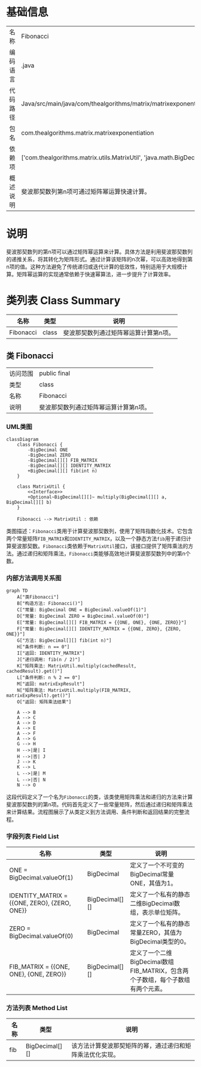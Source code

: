 # 基础信息

|      |      |
|------|------|
| 名称 | Fibonacci |
| 编码语言 | .java |
| 代码路径 | Java/src/main/java/com/thealgorithms/matrix/matrixexponentiation/Fibonacci.java |
| 包名 | com.thealgorithms.matrix.matrixexponentiation |
| 依赖项 | ['com.thealgorithms.matrix.utils.MatrixUtil', 'java.math.BigDecimal'] |
| 概述说明 | 斐波那契数列第n项可通过矩阵幂运算快速计算。 |

# 说明

斐波那契数列的第n项可以通过矩阵幂运算来计算。具体方法是利用斐波那契数列的递推关系，将其转化为矩阵形式。通过计算该矩阵的n次幂，可以高效地得到第n项的值。这种方法避免了传统递归或迭代计算的低效性，特别适用于大规模计算。矩阵幂运算的实现通常依赖于快速幂算法，进一步提升了计算效率。

# 类列表 Class Summary

| 名称   | 类型  | 说明 |
|-------|------|-------------|
| Fibonacci | class | 斐波那契数列通过矩阵幂运算计算第n项。 |



## 类 Fibonacci

|      |      |
|------|------|
| 访问范围 | public final |
| 类型 | class |
| 名称 | Fibonacci |
| 说明 | 斐波那契数列通过矩阵幂运算计算第n项。 |


### UML类图

```mermaid
classDiagram
    class Fibonacci {
        -BigDecimal ONE
        -BigDecimal ZERO
        -BigDecimal[][] FIB_MATRIX
        -BigDecimal[][] IDENTITY_MATRIX
        +BigDecimal[][] fib(int n)
    }

    class MatrixUtil {
        <<Interface>>
        +Optional~BigDecimal[][]~ multiply(BigDecimal[][] a, BigDecimal[][] b)
    }

    Fibonacci --> MatrixUtil : 依赖
```

类图描述：`Fibonacci`类用于计算斐波那契数列，使用了矩阵指数化技术。它包含两个常量矩阵`FIB_MATRIX`和`IDENTITY_MATRIX`，以及一个静态方法`fib`用于递归计算斐波那契数。`Fibonacci`类依赖于`MatrixUtil`接口，该接口提供了矩阵乘法的方法。通过递归和矩阵乘法，`Fibonacci`类能够高效地计算斐波那契数列中的第n个数。


### 内部方法调用关系图

```mermaid
graph TD
    A["类Fibonacci"]
    B["构造方法: Fibonacci()"]
    C["常量: BigDecimal ONE = BigDecimal.valueOf(1)"]
    D["常量: BigDecimal ZERO = BigDecimal.valueOf(0)"]
    E["常量: BigDecimal[][] FIB_MATRIX = {{ONE, ONE}, {ONE, ZERO}}"]
    F["常量: BigDecimal[][] IDENTITY_MATRIX = {{ONE, ZERO}, {ZERO, ONE}}"]
    G["方法: BigDecimal[][] fib(int n)"]
    H["条件判断: n == 0"]
    I["返回: IDENTITY_MATRIX"]
    J["递归调用: fib(n / 2)"]
    K["矩阵乘法: MatrixUtil.multiply(cachedResult, cachedResult).get()"]
    L["条件判断: n % 2 == 0"]
    M["返回: matrixExpResult"]
    N["矩阵乘法: MatrixUtil.multiply(FIB_MATRIX, matrixExpResult).get()"]
    O["返回: 矩阵乘法结果"]

    A --> B
    A --> C
    A --> D
    A --> E
    A --> F
    A --> G
    G --> H
    H -->|是| I
    H -->|否| J
    J --> K
    K --> L
    L -->|是| M
    L -->|否| N
    N --> O
```

这段代码定义了一个名为`Fibonacci`的类，该类使用矩阵乘法和递归的方法来计算斐波那契数列的第n项。代码首先定义了一些常量矩阵，然后通过递归和矩阵乘法来计算结果。流程图展示了从类定义到方法调用、条件判断和返回结果的完整流程。

### 字段列表 Field List

| 名称  | 类型  | 说明 |
|-------|-------|------|
| ONE = BigDecimal.valueOf(1) | BigDecimal | 定义了一个不可变的BigDecimal常量ONE，其值为1。 |
| IDENTITY_MATRIX = {{ONE, ZERO}, {ZERO, ONE}} | BigDecimal[][] | 定义了一个私有的静态二维BigDecimal数组，表示单位矩阵。 |
| ZERO = BigDecimal.valueOf(0) | BigDecimal | 定义了一个私有的静态常量ZERO，其值为BigDecimal类型的0。 |
| FIB_MATRIX = {{ONE, ONE}, {ONE, ZERO}} | BigDecimal[][] | 定义了一个二维BigDecimal数组FIB_MATRIX，包含两个子数组，每个子数组有两个元素。 |

### 方法列表 Method List

| 名称  | 类型  | 说明 |
|-------|-------|------|
| fib | BigDecimal[][] | 该方法计算斐波那契矩阵的幂，通过递归和矩阵乘法优化实现。 |




